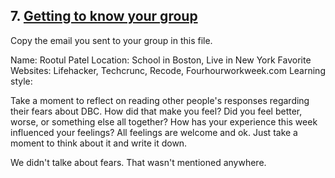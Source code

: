 ## 7. [Getting to know your group](7_get_to_know_your_group/readme.md)

Copy the email you sent to your group in this file.

<!-- Insert your response here  -->
Name: Rootul Patel
Location: School in Boston, Live in New York
Favorite Websites: Lifehacker, Techcrunc, Recode, Fourhourworkweek.com
Learning style: 

Take a moment to reflect on reading other people's responses regarding their fears about DBC. How did that make you feel? Did you feel better, worse, or something else all together? How has your experience this week influenced your feelings? All feelings are welcome and ok. Just take a moment to think about it and write it down. 

<!-- Insert your response here -->
We didn't talke about fears. That wasn't mentioned anywhere.

